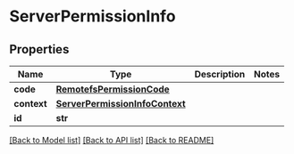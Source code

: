 # ServerPermissionInfo

## Properties
Name | Type | Description | Notes
------------ | ------------- | ------------- | -------------
**code** | [**RemotefsPermissionCode**](RemotefsPermissionCode.md) |  | 
**context** | [**ServerPermissionInfoContext**](ServerPermissionInfoContext.md) |  | 
**id** | **str** |  | 

[[Back to Model list]](../README.md#documentation-for-models) [[Back to API list]](../README.md#documentation-for-api-endpoints) [[Back to README]](../README.md)


